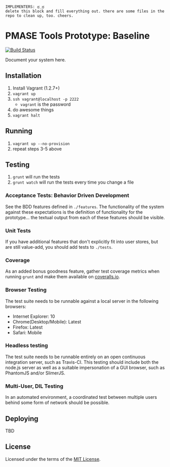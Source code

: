     IMPLEMENTERS: ಥ_ಥ
    delete this block and fill everything out. there are some files in the
    repo to clean up, too. cheers.

# PMASE Tools Prototype: Baseline
[![Build Status](https://travis-ci.org/pmase/tools-baseline.png?branch=master)](https://travis-ci.org/pmase/tools-baseline)

Document your system here.

## Installation

 1. Install Vagrant (1.2.7+)
 2. `vagrant up`
 3. `ssh vagrant@localhost -p 2222`
    - `vagrant` is the password
 4. do awesome things
 5. `vagrant halt`


## Running

 1. `vagrant up --no-provision`
 2. repeat steps 3-5 above


## Testing
 
 1. `grunt` will run the tests
 2. `grunt watch` will run the tests every time you change a file
 
### Acceptance Tests: Behavior Driven Development

See the BDD features defined in `./features`. The functionality of the system
against these expectations is the definition of functionality for the
prototype... the textual output from each of these features should be visible.


### Unit Tests

If you have additional features that don't explicitly fit into user stores,
but are still value-add, you should add tests to `./tests`.


### Coverage

As an added bonus goodness feature, gather test coverage metrics when running
`grunt` and make them available on [coveralls.io](https://coveralls.io/).

### Browser Testing

The test suite needs to be runnable against a local server in the following
browsers:

  - Internet Explorer: 10
  - Chrome(Desktop/Mobile): Latest
  - Firefox: Latest
  - Safari: Mobile

### Headless testing

The test suite needs to be runnable entirely on an open continuous integration
server, such as Travis-CI. This testing should include both the node.js server
as well as a suitable impersonation of a GUI browser, such as PhantomJS and/or
SlimerJS.

### Multi-User, DIL Testing

In an automated environment, a coordinated test between multiple users behind
some form of network should be possible.

## Deploying

TBD

## License
Licensed under the terms of the [MIT License](./LICENSE).
